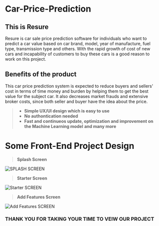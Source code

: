 # Car-Price-Prediction

## This is Resure
Resure is car sale price prediction software for individuals who want to predict a car value based on car brand, model, year of manufacture, fuel type, transmission type and others. With the rapid growth of cost of new cars and incapability of customers to buy these cars is a good reason to work on this project.

## Benefits of the product

This car price prediction system is expected to reduce buyers and sellers' cost in terms of time money and burden by helping them to get the best value for the subject car. It also decreases market frauds and extensive broker costs, since both seller and buyer have the idea about the price.

> * **Simple UX/UI design which is easy to use**
> * **No authontication needed**
> * **Fast and continueos update, optimization and improvement on the Machine Learning model**
> **and many more**

# Some Front-End Project Design
> **Splash Screen**

![SPLASH SCREEN](https://github.com/habib-gm/Resure-Car-Price-Prediction/blob/master/assets/Splash.png)

> **Starter Screen**

![Starter SCREEN](https://github.com/habib-gm/Resure-Car-Price-Prediction/blob/master/assets/Starter.png)

> **Add Features Screen**

![Add Features SCREEN](https://github.com/habib-gm/Resure-Car-Price-Prediction/blob/master/assets/features.png)

### **THANK YOU FOR TAKING YOUR TIME TO VEIW OUR PROJECT**
